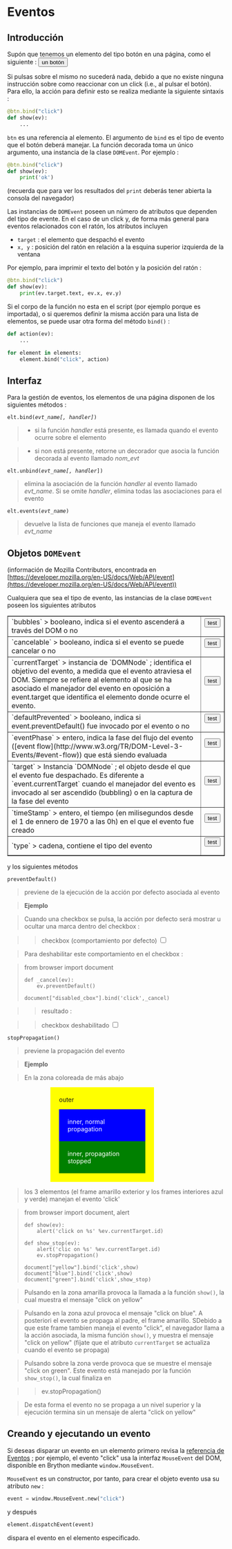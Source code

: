 Eventos
=======

<script type="text/python">
from browser import document as doc
from browser import alert
</script>

Introducción
------------

Supón que tenemos un elemento del tipo botón en una página, como el siguiente :
 <button>un botón</button>

Si pulsas sobre el mismo no sucederá nada, debido a que no existe ninguna
instrucción sobre como reaccionar con un click (i.e., al pulsar el botón).
Para ello, la acción para definir esto se realiza mediante la siguiente
sintaxis :

```python
@btn.bind("click")
def show(ev):
    ...
```

`btn` es una referencia al elemento.
El argumento de `bind` es el tipo de evento que el botón deberá manejar.
La función decorada toma un único argumento, una instancia
de la clase `DOMEvent`. Por ejemplo :

```python
@btn.bind("click")
def show(ev):
    print('ok')
```

(recuerda que para ver los resultados del `print` deberás tener abierta la
consola del navegador)

Las instancias de `DOMEvent` poseen un número de atributos que dependen del
tipo de evente. En el caso de un click y, de forma más general para eventos
relacionados con el ratón, los atributos incluyen

- `target` : el elemento que despachó el evento
- `x, y` : posición del ratón en relación a la esquina superior izquierda de
  la ventana

Por ejemplo, para imprimir el texto del botón y la posición del ratón :

```python
@btn.bind("click")
def show(ev):
    print(ev.target.text, ev.x, ev.y)
```

Si el corpo de la función no esta en el script (por ejemplo porque es
importada), o si queremos definir la misma acción para una lista de
elementos, se puede usar otra forma del método `bind()` :

```python
def action(ev):
    ...

for element in elements:
    element.bind("click", action)
```

Interfaz
--------

Para la gestión de eventos, los elementos de una página disponen de los
siguientes métodos :

<code>elt.bind(_evt\_name[, handler]_)</code>

> - si la función _handler_ está presente, es llamada quando el evento
> ocurre sobre el elemento

> - si non está presente, retorne un decorador que asocia la función decorada
> al evento llamado _nom_evt_

<code>elt.unbind(_evt\_name[, handler_])</code>

> elimina la asociación de la  función _handler_ al  evento llamado
> _evt\_name_. Si se omite _handler_, elimina todas las asociaciones para el
> evento

<code>elt.events(_evt\_name_)</code>

> devuelve la lista de funciones que maneja el evento llamado _evt\_name_

Objetos `DOMEvent`
------------------

(información de Mozilla Contributors, encontrada en
[https://developer.mozilla.org/en-US/docs/Web/API/event](https://developer.mozilla.org/en-US/docs/Web/API/event))

Cualquiera que sea el tipo de evento, las instancias de la clase `DOMEvent`
poseen los siguientes atributos

<table border=1 cellpadding=5>

<tr>
<td>
`bubbles`
> booleano, indica si el evento ascenderá a través del DOM o no
</td>
<td>
<button id="_bubbles">test</button>
<script type="text/python">
from browser import document, alert

document['_bubbles'].bind('click',lambda ev:alert('bubbles : %s ' %ev.bubbles))
</script>
</td>
</tr>

<tr>
<td>
`cancelable`
> booleano, indica si el evento se puede cancelar o no
</td>
<td>
<button id="_cancelable">test</button>
<script type="text/python">
from browser import document, alert

document['_cancelable'].bind('click',lambda ev:alert('cancelable : %s ' %ev.cancelable))
</script>
</td>
</tr>

<tr>
<td>
`currentTarget`
> instancia de `DOMNode` ; identifica el objetivo del evento, a medida que el evento atraviesa el DOM. Siempre  se refiere al elemento al que se ha asociado el manejador del evento en  oposición a event.target que identifica el elemento donde ocurre el evento.
</td>
<td>
<button id="_currentTarget">test</button>
<script type="text/python">
from browser import document, alert

document['_currentTarget'].bind('click',lambda ev:alert('currentTarget : %s ' %ev.currentTarget))
</script>
</td>
</tr>

<tr>
<td>
`defaultPrevented`
> booleano, indica si event.preventDefault() fue invocado por el evento o no
</td>
<td>
<button id="_defaultPrevented">test</button>
<script type="text/python">
from browser import document, alert

document['_defaultPrevented'].bind('click',lambda ev:alert('defaultPrevented : %s ' %ev.defaultPrevented))
</script>
</td>
</tr>

<tr>
<td>
`eventPhase`
> entero, indica la fase del flujo del evento ([event flow](http://www.w3.org/TR/DOM-Level-3-Events/#event-flow)) que está siendo evaluada
</td>
<td>
<button id="_eventPhase">test</button>
<script type="text/python">
from browser import document, alert

document['_eventPhase'].bind('click',lambda ev:alert('eventPhase : %s ' %ev.eventPhase))
</script>
</td>
</tr>

<tr>
<td>
`target`
> Instancia `DOMNode` ; el objeto desde el que el evento fue despachado. Es diferente a `event.currentTarget` cuando el manejador del evento es invocado al ser ascendido (bubbling) o en la captura de la fase del evento
</td>
<td>
<button id="_target">test</button>
<script type="text/python">
from browser import document, alert

document['_target'].bind('click',lambda ev:alert('target : %s ' %ev.target))
</script>
</td>
</tr>

<tr>
<td>
`timeStamp`
> entero, el tiempo (en milisegundos desde el 1 de ennero de 1970 a las 0h) en el que el evento fue creado
</td>
<td>
<button id="_timeStamp">test</button>
<script type="text/python">
from browser import document, alert

document['_timeStamp'].bind('click',lambda ev:alert('timeStamp : %s ' %ev.timeStamp))
</script>
</td>
</tr>

<tr>
<td>
`type`
> cadena, contiene el tipo del evento
</td>
<td>
<button id="_type">test</button>
<script type="text/python">
from browser import document, alert

document['_type'].bind('click',lambda ev:alert('type : %s ' %ev.type))
</script>
</td>
</tr>

</table>

y los siguientes métodos

`preventDefault()`
> previene de la ejecución de la acción por defecto asociada al evento

> **Ejemplo**

> Cuando una checkbox se pulsa, la acción por defecto será mostrar u ocultar una marca dentro del checkbox :

>> checkbox (comportamiento por defecto) <input type="checkbox">

> Para deshabilitar este comportamiento en el checkbox :

<blockquote>
<div id="disable_cbox">
    from browser import document

    def _cancel(ev):
        ev.preventDefault()

    document["disabled_cbox"].bind('click',_cancel)
</div>
</blockquote>

>> resultado :

>> checkbox deshabilitado <input type="checkbox" id="disabled_cbox">

<script type="text/python">
from browser import document
exec(document["disable_cbox"].text)
</script>

`stopPropagation()`
> previene la propagación del evento

> **Ejemplo**

> En la zona coloreada de más abajo

<div id="yellow" style="background-color:yellow;width:200px;padding:20px;margin-left:100px;">outer<p>
<div id="blue" style="background-color:blue;color:white;padding:20px;">inner, normal propagation</div>
<div id="green" style="background-color:green;color:white;padding:20px;">inner, propagation stopped</div>
</div>

> los 3 elementos (el frame amarillo exterior y los frames interiores azul y verde) manejan el evento 'click'

<blockquote>
<div id="zzz_source">
    from browser import document, alert

    def show(ev):
        alert('click on %s' %ev.currentTarget.id)

    def show_stop(ev):
        alert('clic on %s' %ev.currentTarget.id)
        ev.stopPropagation()

    document["yellow"].bind('click',show)
    document["blue"].bind('click',show)
    document["green"].bind('click',show_stop)
</div>
</blockquote>

<div id="zzz"></div>

> Pulsando en la zona amarilla provoca la llamada a la función `show()`, la cual muestra el mensaje "click on yellow"

> Pulsando en la zona azul provoca el mensaje "click on blue". A posteriori el evento se propaga al padre, el frame amarillo. SDebido a que este frame tambien maneja el evento "click", el navegador llama a la acción asociada, la misma función `show()`, y muestra el mensaje "click on yellow" (fíjate que el atributo `currentTarget` se actualiza cuando el evento se propaga)

> Pulsando sobre  la zona verde provoca que se muestre el mensaje "click on green". Este evento está manejado por la función `show_stop()`, la cual finaliza en

>>    ev.stopPropagation()

> De esta forma el evento no se propaga a un nivel superior y la ejecución termina sin un mensaje de alerta "click on yellow"


<script type="text/python">
from browser import document

eval(document["zzz_source"].text)
</script>


Creando y ejecutando un evento
------------------------------

Si deseas disparar un evento en un elemento primero revisa la
[referencia de Eventos](https://developer.mozilla.org/en-US/docs/Web/Events) ; por
ejemplo, el evento "click" usa la interfaz `MouseEvent` del DOM, disponible
en Brython mediante `window.MouseEvent`.

`MouseEvent` es un constructor, por tanto, para crear el objeto evento usa su
atributo `new` :

```python
event = window.MouseEvent.new("click")
```

y después

```python
element.dispatchEvent(event)
```

dispara el evento en el elemento especificado.
